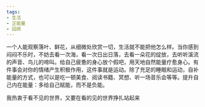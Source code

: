 ```yaml
---
tags:
- 生活
- 正能量
- 回顾
---
```


一个人能观察落叶、鲜花，从细微处欣赏一切，生活就不能把他怎么样。当你感到闷闷不乐时，不妨去看一次海，看一次日出日落，去看一朵花的绽放，去听听溪流的声音、鸟儿的啼叫。给自己疲惫的身心放个假吧，用天地自然能量疗愈身心。有件事会对你的情绪产生积极作用，这件事就是运动。除了充足的睡眠和运动，自补能量的方式，也可以是吃一顿美食、阅读书籍、冥想、听一场音乐会等等。提升自己内在能量：多给自己赋能，而不是负能。

我热衷于看不见的世界，又要在看的见的世界挣扎站起来